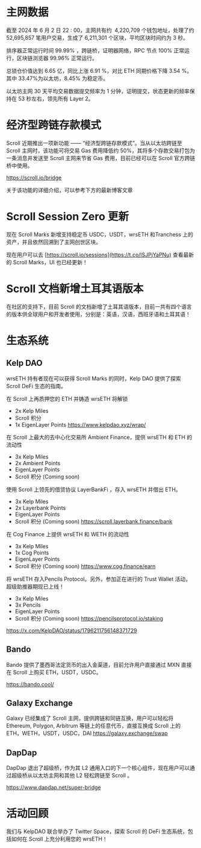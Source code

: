 
# 主网数据

截至 2024 年 6 月 2 日 22 : 00，主网共有约  4,220,709 个钱包地址，处理了约  52,695,857 笔用户交易，生成了 6,211,301 个区块，平均区块时间约为 3 秒。

排序器正常运行时间 99.99% ，跨链桥，证明器网络，RPC 节点 100% 正常运行，区块链浏览器 99.96% 正常运行。

总锁仓价值达到 6.65 亿，同比上涨 6.91 %，对比 ETH 同期价格下降 3.54 %。其中 33.47%为以太坊，8.45% 为稳定币。

以太坊主网 30 天平均交易数据提交频率为 1 分钟，证明提交，状态更新的频率保持在 53 秒左右，领先所有 Layer 2。

# 经济型跨链存款模式

Scroll 近期推出一项新功能 —— “经济型跨链存款模式”。当从以太坊跨链至 Scroll 主网时，该功能可将交易 Gas 费用降低约 50%，其将多个存款交易打包为一条消息并发送至 Scroll 主网来节省 Gas 费用，目前已经可以在 Scroll 官方跨链桥中使用。

https://scroll.io/bridge

关于该功能的详细介绍，可以参考下方的最新博客文章


# Scroll Session Zero 更新

现在 Scroll Marks 新增支持稳定币 USDC，USDT，wrsETH 和Tranchess 上的资产，并且依然回溯到了主网创世区块。

现在用户可以去 [https://scroll.io/sessions](https://t.co/lSJPjYaPNu) 查看最新的 Scroll Marks，UI 也已经更新！

# Scroll 文档新增土耳其语版本

在社区的支持下，目前 Scroll 的文档新增了土耳其语版本，目前一共有四个语言的版本供全球用户和开发者使用，分别是：英语，汉语，西班牙语和土耳其语！


# 生态系统

## Kelp DAO

wrsETH 持有者现在可以获得 Scroll Marks 的同时，Kelp DAO 提供了探索 Scroll DeFi 生态的指南。

在 Scroll 上再质押您的 ETH 并铸造 wrsETH 将解锁
- 2x Kelp Miles
- Scroll 积分
- 1x EigenLayer Points
https://www.kelpdao.xyz/wrap/

在 Scroll 上最大的去中心化交易所 Ambient Finance，提供 wrsETH 和 ETH 的流动性

- 3x Kelp Miles 
- 2x Ambient Points
- EigenLayer Points
- Scroll 积分 (Coming soon)

使用 Scroll 上领先的借贷协议 LayerBankFi ，存入 wrsETH 并借出 ETH。

- 3x Kelp Miles
- 2x Layerbank Points
- EigenLayer Points
- Scroll 积分 (Coming soon)
https://scroll.layerbank.finance/bank

在 Cog Finance 上提供 wrsETH 和 WETH 的流动性
- 3x Kelp Miles
- 1x Cog Points
- EigenLayer Points
- Scroll 积分 (Coming soon)
https://www.cog.finance/earn

将 wrsETH 存入Pencils Protocol。另外，参加正在进行的 Trust Wallet 活动，超级助推器期现已上线！
- 3x Kelp Miles
- 3x Pencils
- EigenLayer Points
- Scroll 积分 (Coming soon)
https://pencilsprotocol.io/staking

https://x.com/KelpDAO/status/1796211756148371729

## Bando

Bando 提供了墨西哥法定货币的出入金渠道，目前允许用户直接通过 MXN 直接在 Scroll 上购买 ETH，USDT，USDC。

https://bando.cool/

## Galaxy Exchange

Galaxy 已经集成了 Scroll 主网，提供跨链和同链互换，用户可以轻松将 Ethereum, Polygon, Arbitrum 等链上的任意代币，直接互换成 Scroll 上的 ETH，WETH，USDT，USDC，DAI
https://galaxy.exchange/swap

## DapDap

DapDap 退出了超级桥，作为其 L2 通用入口的下一个核心组件，现在用户可以通过超级桥从以太坊主网和其他 L2 轻松跨链至 Scroll 。

https://www.dapdap.net/super-bridge



# 活动回顾

我们与 KelpDAO 联合举办了 Twitter Space，探索 Scroll 的 DeFi 生态系统，包括如何在 Scroll 上充分利用您的 wrsETH！
